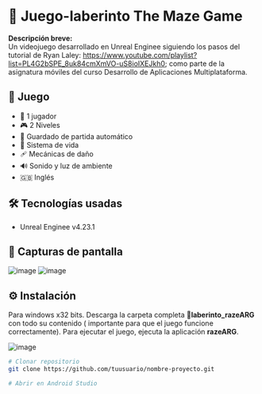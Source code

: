 # 📱 Juego-laberinto The Maze Game

**Descripción breve:**  
Un videojuego desarrollado en Unreal Enginee siguiendo los pasos del tutorial de Ryan Laley: https://www.youtube.com/playlist?list=PL4G2bSPE_8uk84cmXmVO-uS8ioIXEJkh0;  como parte de la asignatura móviles del curso Desarrollo de Aplicaciones Multiplataforma.

## 🚀 Juego
- 👤 1 jugador
- 🎮 2 Niveles
- 💾 Guardado de partida automático
- 🩷 Sistema de vida
- 🩹 Mecánicas de daño
- 🔊 Sonido y luz de ambiente
- 🇬🇧 Inglés

## 🛠️ Tecnologías usadas
- Unreal Enginee v4.23.1

## 📸 Capturas de pantalla
![image](https://github.com/user-attachments/assets/f8a0fbe8-8f7f-4a98-a46a-eed7d7caa22c)
![image](https://github.com/user-attachments/assets/1764f7d7-675d-4055-b2ea-75c3c03b47c6)

## ⚙️ Instalación
Para windows x32 bits.
Descarga la carpeta completa 📁**laberinto_razeARG** con todo su contenido ( importante para que el juego funcione correctamente). Para ejecutar el juego, ejecuta la aplicación **razeARG**.

![image](https://github.com/user-attachments/assets/9e0c53de-22e6-4001-b035-f78852c9d77b)


```bash
# Clonar repositorio
git clone https://github.com/tuusuario/nombre-proyecto.git

# Abrir en Android Studio
